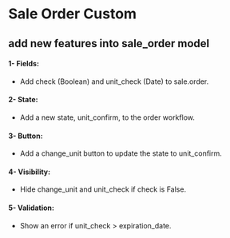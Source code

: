 # Sale Order Custom
## add new features into sale_order model
#### 1- Fields:
- Add check (Boolean) and unit_check (Date) to sale.order.
#### 2- State:
- Add a new state, unit_confirm, to the order workflow.
#### 3- Button:
- Add a change_unit button to update the state to unit_confirm.
#### 4- Visibility:
- Hide change_unit and unit_check if check is False.
#### 5- Validation:
- Show an error if unit_check > expiration_date.
